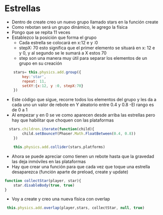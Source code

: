 # Estrellas

- Dentro de create creo un nuevo grupo llamado stars en la función create
- Como rebotan será un grupo dinámico, le agrego la física
- Pongo que se repita 11 veces
- Establezco la posición que forma el grupo
    - Cada estrella se colocará en x:12 e y :0
    - stepX: 70 esto significa que el primer elemento se situará en x: 12 e y 0, y al segundo se le sumará a X estos 70
    - step son una manera muy útil para separar los elementos de un grupo en su creación

~~~js
    stars= this.physics.add.group({
        key:'star',
        repeat: 11,
        setXY:{x:12, y :0, stepX:70}
    })
~~~

- Este código que sigue, recorre todos los elementos del grupo y les da a cada uno un valor de rebote en Y aleatorio entre 0.4 y 0.8
-El rango es de 0 a 1
- Al empezar y en 0 se ve como aparecen desde arriba las estrellas pero hay que habilitar que choquen con las plataformas

~~~js
  stars.children.iterate(function(child){
        child.setBounceY(Phaser.Math.FloatBetween(0.4, 0.8))
    })

    this.physics.add.collider(stars,platforms)
~~~

- Ahora se puede apreciar como tienen un rebote hasta que la gravedad las deja inmóviles en las plataformas
- Hay que crear una función para que cada vez que toque una estrella desaparezca (función aparte de preload, create y update)

~~~js
function collectStar(player, star){
    star.disableBody(true, true)
}
~~~

- Voy a create y creo una nueva física con overlap

~~~js
 this.physics.add.overlap(player,stars, collectStar, null, true)
~~~
